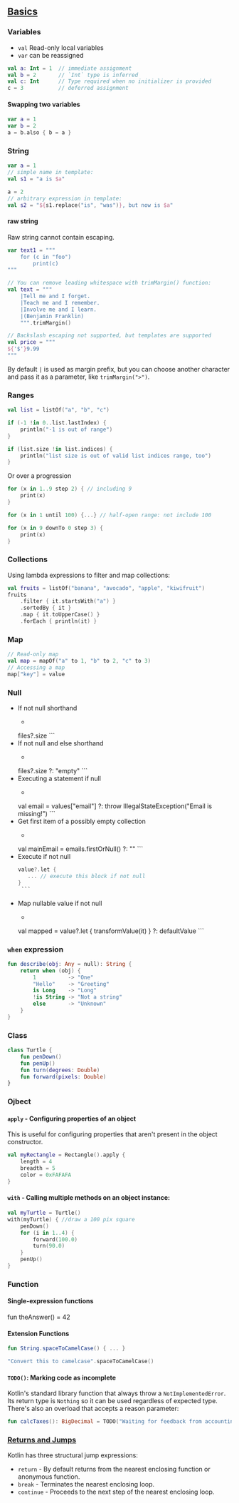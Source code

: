 ## [Basics](https://kotlinlang.org/docs/reference/basic-types.html)

### Variables
- `val` Read-only local variables
- `var` can be reassigned
``` kotlin
val a: Int = 1  // immediate assignment
val b = 2       // `Int` type is inferred
val c: Int      // Type required when no initializer is provided
c = 3           // deferred assignment
```

#### Swapping two variables
``` kotlin
var a = 1
var b = 2
a = b.also { b = a }
```

### String
``` kotlin
var a = 1
// simple name in template:
val s1 = "a is $a"

a = 2
// arbitrary expression in template:
val s2 = "${s1.replace("is", "was")}, but now is $a"
```

#### raw string
Raw string cannot contain escaping.
``` kotlin
var text1 = """
    for (c in "foo")
        print(c)
"""

// You can remove leading whitespace with trimMargin() function:
val text = """
    |Tell me and I forget.
    |Teach me and I remember.
    |Involve me and I learn.
    |(Benjamin Franklin)
    """.trimMargin()

// Backslash escaping not supported, but templates are supported
val price = """
${'$'}9.99
"""
```
By default `|` is used as margin prefix, but you can choose another character and pass it as a parameter, like `trimMargin(">")`.

### Ranges
``` kotlin
val list = listOf("a", "b", "c")

if (-1 !in 0..list.lastIndex) {
    println("-1 is out of range")
}

if (list.size !in list.indices) {
    println("list size is out of valid list indices range, too")
}
```

Or over a progression
``` kotlin
for (x in 1..9 step 2) { // including 9
    print(x)
}

for (x in 1 until 100) {...} // half-open range: not include 100

for (x in 9 downTo 0 step 3) {
    print(x)
}
```

### Collections
Using lambda expressions to filter and map collections:
``` kotlin
val fruits = listOf("banana", "avocado", "apple", "kiwifruit")
fruits
    .filter { it.startsWith("a") }
    .sortedBy { it }
    .map { it.toUpperCase() }
    .forEach { println(it) }
```

### Map
``` kotlin
// Read-only map
val map = mapOf("a" to 1, "b" to 2, "c" to 3)
// Accessing a map
map["key"] = value
```

### Null
- If not null shorthand
    - ``` kotlin
    files?.size
      ```
- If not null and else shorthand
    - ``` kotlin
    files?.size ?: "empty"
      ```
- Executing a statement if null
    - ``` kotlin
    val email = values["email"] ?: throw IllegalStateException("Email is missing!")
      ```
- Get first item of a possibly empty collection
    - ``` kotlin
    val mainEmail = emails.firstOrNull() ?: ""
      ```
- Execute if not null
     ``` kotlin
    value?.let {
        ... // execute this block if not null
    }
      ```
- Map nullable value if not null
    - ``` kotlin
    val mapped = value?.let { transformValue(it) } ?: defaultValue
      ```

### `when` expression
``` kotlin
fun describe(obj: Any = null): String {
    return when (obj) {
        1          -> "One"
        "Hello"    -> "Greeting"
        is Long    -> "Long"
        !is String -> "Not a string"
        else       -> "Unknown"
    }
}
```

### Class
``` kotlin
class Turtle {
    fun penDown()
    fun penUp()
    fun turn(degrees: Double)
    fun forward(pixels: Double)
}
```

### Ojbect
#### `apply` - Configuring properties of an object
This is useful for configuring properties that aren't present in the object constructor.
``` kotlin
val myRectangle = Rectangle().apply {
    length = 4
    breadth = 5
    color = 0xFAFAFA
}
```
#### `with` - Calling multiple methods on an object instance:

``` kotlin
val myTurtle = Turtle()
with(myTurtle) { //draw a 100 pix square
    penDown()
    for (i in 1..4) {
        forward(100.0)
        turn(90.0)
    }
    penUp()
}
```

### Function
#### Single-expression functions
fun theAnswer() = 42

#### Extension Functions
``` kotlin
fun String.spaceToCamelCase() { ... }

"Convert this to camelcase".spaceToCamelCase()
```

#### `TODO()`: Marking code as incomplete
Kotlin's standard library function that always throw a `NotImplementedError`. Its return type is `Nothing` so it can be used regardless of expected type.
There's also an overload that accepts a reason parameter:
``` kotlin
fun calcTaxes(): BigDecimal = TODO("Waiting for feedback from accounting")
```

### [Returns and Jumps](https://kotlinlang.org/docs/reference/returns.html)
Kotlin has three structural jump expressions:
- `return`   - By default returns from the nearest enclosing function or anonymous function.
- `break`    - Terminates the nearest enclosing loop.
- `continue` - Proceeds to the next step of the nearest enclosing loop.
